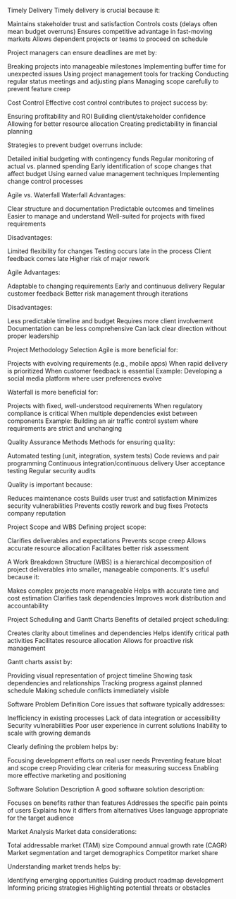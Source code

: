 Timely Delivery
Timely delivery is crucial because it:

Maintains stakeholder trust and satisfaction
Controls costs (delays often mean budget overruns)
Ensures competitive advantage in fast-moving markets
Allows dependent projects or teams to proceed on schedule

Project managers can ensure deadlines are met by:

Breaking projects into manageable milestones
Implementing buffer time for unexpected issues
Using project management tools for tracking
Conducting regular status meetings and adjusting plans
Managing scope carefully to prevent feature creep

Cost Control
Effective cost control contributes to project success by:

Ensuring profitability and ROI
Building client/stakeholder confidence
Allowing for better resource allocation
Creating predictability in financial planning

Strategies to prevent budget overruns include:

Detailed initial budgeting with contingency funds
Regular monitoring of actual vs. planned spending
Early identification of scope changes that affect budget
Using earned value management techniques
Implementing change control processes

Agile vs. Waterfall
Waterfall
Advantages:

Clear structure and documentation
Predictable outcomes and timelines
Easier to manage and understand
Well-suited for projects with fixed requirements

Disadvantages:

Limited flexibility for changes
Testing occurs late in the process
Client feedback comes late
Higher risk of major rework

Agile
Advantages:

Adaptable to changing requirements
Early and continuous delivery
Regular customer feedback
Better risk management through iterations

Disadvantages:

Less predictable timeline and budget
Requires more client involvement
Documentation can be less comprehensive
Can lack clear direction without proper leadership

Project Methodology Selection
Agile is more beneficial for:

Projects with evolving requirements (e.g., mobile apps)
When rapid delivery is prioritized
When customer feedback is essential
Example: Developing a social media platform where user preferences evolve

Waterfall is more beneficial for:

Projects with fixed, well-understood requirements
When regulatory compliance is critical
When multiple dependencies exist between components
Example: Building an air traffic control system where requirements are strict and unchanging

Quality Assurance Methods
Methods for ensuring quality:

Automated testing (unit, integration, system tests)
Code reviews and pair programming
Continuous integration/continuous delivery
User acceptance testing
Regular security audits

Quality is important because:

Reduces maintenance costs
Builds user trust and satisfaction
Minimizes security vulnerabilities
Prevents costly rework and bug fixes
Protects company reputation

Project Scope and WBS
Defining project scope:

Clarifies deliverables and expectations
Prevents scope creep
Allows accurate resource allocation
Facilitates better risk assessment

A Work Breakdown Structure (WBS) is a hierarchical decomposition of project deliverables into smaller, manageable components. It's useful because it:

Makes complex projects more manageable
Helps with accurate time and cost estimation
Clarifies task dependencies
Improves work distribution and accountability

Project Scheduling and Gantt Charts
Benefits of detailed project scheduling:

Creates clarity about timelines and dependencies
Helps identify critical path activities
Facilitates resource allocation
Allows for proactive risk management

Gantt charts assist by:

Providing visual representation of project timeline
Showing task dependencies and relationships
Tracking progress against planned schedule
Making schedule conflicts immediately visible

Software Problem Definition
Core issues that software typically addresses:

Inefficiency in existing processes
Lack of data integration or accessibility
Security vulnerabilities
Poor user experience in current solutions
Inability to scale with growing demands

Clearly defining the problem helps by:

Focusing development efforts on real user needs
Preventing feature bloat and scope creep
Providing clear criteria for measuring success
Enabling more effective marketing and positioning

Software Solution Description
A good software solution description:

Focuses on benefits rather than features
Addresses the specific pain points of users
Explains how it differs from alternatives
Uses language appropriate for the target audience

Market Analysis
Market data considerations:

Total addressable market (TAM) size
Compound annual growth rate (CAGR)
Market segmentation and target demographics
Competitor market share

Understanding market trends helps by:

Identifying emerging opportunities
Guiding product roadmap development
Informing pricing strategies
Highlighting potential threats or obstacles

